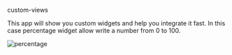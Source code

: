 custom-views

This app will show you custom widgets and help you integrate it fast.
In this case percentage widget allow write a number from 0 to 100.

![percentage](https://user-images.githubusercontent.com/9206032/135724538-8af05d95-96b2-437d-ab06-69e9d4f21cdd.gif)
